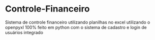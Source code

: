 # Controle-Financeiro
Sistema de controle financeiro utilizando planilhas no excel  utilizando o openpyxl 100% feito em python com o sistema de cadastro e login de usuários  integrado
